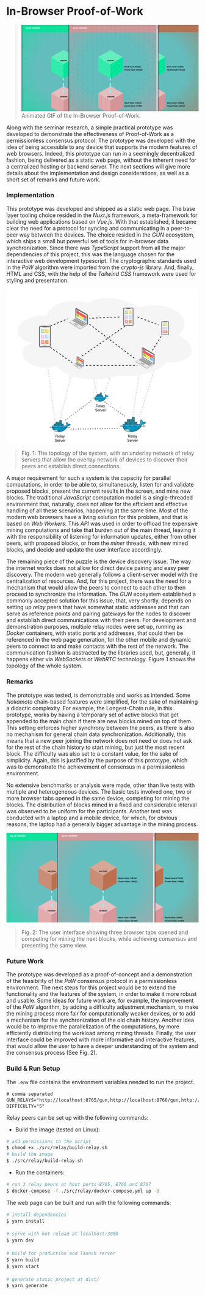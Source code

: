 # In-Browser Proof-of-Work

> ![In-Browser Proof-of-Work](./docs/pow-2022-11-13_20.01.45.gif)
> Animated GIF of the In-Browser Proof-of-Work.

Along with the seminar research, a simple practical prototype was developed to demonstrate the effectiveness of Proof-of-Work as a permissionless consensus protocol. The prototype was developed with the idea of being accessible to any device that supports the modern features of web browsers. Indeed, this prototype can run in a seemingly decentralized fashion, being delivered as a static web page, without the inherent need for a centralized hosting or backend server. The next sections will give more details about the implementation and design considerations, as well as a short set of remarks and future work.

### Implementation

This prototype was developed and shipped as a static web page. The base layer tooling choice resided in the *Nuxt.js* framework, a meta-framework for building web applications based on *Vue.js*. With that established, it became clear the need for a protocol for syncing and communicating in a peer-to-peer way between the devices. The choice resided in the *GUN* ecosystem, which ships a small but powerful set of tools for in-browser data synchronization. Since there was *TypeScript* support from all the major dependencies of this project, this was the language chosen for the interactive web development typescript. The cryptographic standards used in the *PoW* algorithm were imported from the *crypto-js* library. And, finally, HTML and CSS, with the help of the *Tailwind CSS* framework were used for styling and presentation.

![The topology of the system, with an underlay network of relay servers that allow the overlay network of devices to discover their peers and establish direct connections.](docs/in-browser-pow-topology.png)

> Fig. 1: The topology of the system, with an underlay network of relay servers that allow the overlay network of devices to discover their peers and establish direct connections.

A major requirement for such a system is the capacity for parallel computations, in order to be able to, simultaneously, listen for and validate proposed blocks, present the current results in the screen, and mine new blocks. The traditional *JavaScript* computation model is a single-threaded environment that, naturally, does not allow for the efficient and effective handling of all these scenarios, happening at the same time. Most of the modern web browsers have a living solution for this problem, and that is based on *Web Workers*. This *API* was used in order to offload the expensive mining computations and take that burden out of the main thread, leaving it with the responsibility of listening for information updates, either from other peers, with proposed blocks, or from the *miner* threads, with new mined blocks, and decide and update the user interface accordingly.

The remaining piece of the puzzle is the device discovery issue. The way the internet works does not allow for direct device pairing and easy peer discovery. The modern web generally follows a client-server model with the centralization of resources. And, for this project, there was the need for a mechanism that would allow the peers to connect to each other to then proceed to synchronize the information. The *GUN* ecosystem established a commonly accepted solution for this issue, that, very shortly, depends on setting up *relay* peers that have somewhat static addresses and that can serve as reference points and pairing gateways for the nodes to discover and establish direct communications with their peers. For development and demonstration purposes, multiple relay nodes were set up, running as *Docker* containers, with static ports and addresses, that could then be referenced in the web page generation, for the other mobile and dynamic peers to connect to and make contacts with the rest of the network. The communication fashion is abstracted by the libraries used, but, generally, it happens either via *WebSockets* or *WebRTC* technology. Figure 1 shows the topology of the whole system.

### Remarks

The prototype was tested, is demonstrable and works as intended. Some *Nakamoto* chain-based features were simplified, for the sake of maintaining a didactic complexity. For example, the Longest-Chain rule, in this prototype, works by having a temporary set of active blocks that get appended to the main chain if there are new blocks mined on top of them. This setting enforces higher synchrony between the peers, as there is also no mechanism for general chain data synchronization. Additionally, this means that a new peer joining the network does not need or does not ask for the rest of the chain history to start mining, but just the most recent block. The difficulty was also set to a constant value, for the sake of simplicity. Again, this is justified by the purpose of this prototype, which was to demonstrate the achievement of consensus in a permissionless environment.

No extensive benchmarks or analysis were made, other than live tests with multiple and heterogeneous devices. The basic tests involved one, two or more browser tabs opened in the same device, competing for mining the blocks. The distribution of blocks mined in a fixed and considerable interval was observed to be uniform for the participants. Another test was conducted with a laptop and a mobile device, for which, for obvious reasons, the laptop had a generally bigger advantage in the mining process.

![The user interface showing three browser tabs opened and competing for mining the next blocks, while achieving consensus and presenting the same view.](docs/in-browser-pow.png)

> Fig. 2: The user interface showing three browser tabs opened and competing for mining the next blocks, while achieving consensus and presenting the same view.

### Future Work

The prototype was developed as a proof-of-concept and a demonstration of the feasibility of the *PoW* consensus protocol in a permissionless environment. The next steps for this project would be to extend the functionality and the features of the system, in order to make it more robust and usable. Some ideas for future work are, for example, the improvement of the *PoW* algorithm, by adding a difficulty adjustment mechanism, to make the mining process more fair for computationally weaker devices, or to add a mechanism for the synchronization of the old chain history. Another idea would be to improve the parallelization of the computations, by more efficiently distributing the workload among mining threads. Finally, the user interface could be improved with more informative and interactive features, that would allow the user to have a deeper understanding of the system and the consensus process (See Fig. 2).

### Build & Run Setup

The `.env` file contains the environment variables needed to run the project.

```.env
# comma separated
GUN_RELAYS="http://localhost:8765/gun,http://localhost:8766/gun,http://localhost:8767/gun"
DIFFICULTY="5"
```

Relay peers can be set up with the following commands:

* Build the image (tested on Linux):
```bash
# add permissions to the script
$ chmod +x ./src/relay/build-relay.sh
# build the image
$ ./src/relay/build-relay.sh
```

* Run the containers:
```bash
# run 3 relay peers at host ports 8765, 8766 and 8767
$ docker-compose -f ./src/relay/docker-compose.yml up -d
```

The web page can be built and run with the following commands:

```bash
# install dependencies
$ yarn install

# serve with hot reload at localhost:3000
$ yarn dev

# build for production and launch server
$ yarn build
$ yarn start

# generate static project at dist/
$ yarn generate
```

